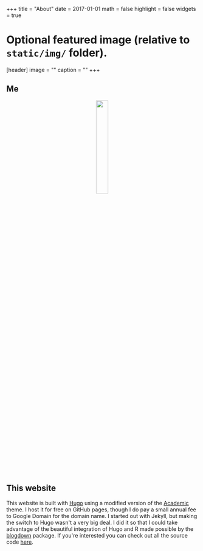+++
title = "About"
date = 2017-01-01
math = false
highlight = false
widgets = true

# Optional featured image (relative to `static/img/` folder).
[header]
image = ""
caption = ""
+++

## Me
<div align="middle">
  <img src="/img/headshot.jpeg" width="25%">
</div>  

## This website

This website is built with [Hugo](https://hugo.com) using a modified version of the [Academic](https://sourcethemes.com/academic/) theme. I host it for free on GitHub pages, though I do pay a small annual fee to Google Domain for the domain name. I started out with Jekyll, but making the switch to Hugo wasn't a very big deal. I did it so that I could take advantage of the beautiful integration of Hugo and R made possible by the [blogdown](https://bookdown.org/yihui/blogdown/) package. If you're interested you can check out all the source code [here](https://github.com/hansenjohnson/website/).

